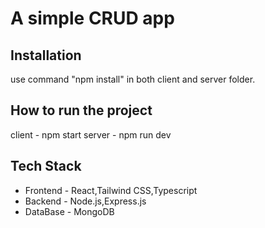 # A simple CRUD app

## Installation

use command "npm install" in both client and server folder.

## How to run the project

client - npm start
server - npm run dev

## Tech Stack

- Frontend - React,Tailwind CSS,Typescript
- Backend - Node.js,Express.js
- DataBase - MongoDB
